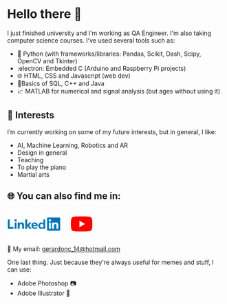 # Hello there :jack_o_lantern:

I just finished university and I'm working as QA Engineer. I'm also taking computer science courses. I've used several tools such as:
* 🤖 Python (with frameworks/libraries: Pandas, Scikit, Dash, Scipy, OpenCV and Tkinter)
* :electron: Embedded C (Arduino and Raspberry Pi projects)
* :globe_with_meridians: HTML, CSS and Javascript (web dev)
* 🔐Basics of SQL, C++ and Java
* :chart_with_upwards_trend: MATLAB for numerical and signal analysis (but ages without using it)

## 🔭 Interests
I’m currently working on some of my future interests, but in general, I like:
* AI, Machine Learning, Robotics and AR
* Design in general
* Teaching
* To play the piano
* Martial arts

## :globe_with_meridians: You can also find me in:

[<img widyh = "70" height = "70" align="middle" src="linked.png">](https://www.linkedin.com/in/gerardo-navalles-aa2599203/)
&nbsp;&nbsp;&nbsp;&nbsp;
[<img widyh = "35" height = "35" align="middle" src="you.png">](https://www.youtube.com/channel/UCtYj0Ynyf3R3MOAxOC6Mzxg)

📧 My email: gerardonc_14@hotmail.com

One last thing. Just because they're always useful for memes and stuff, I can use:
* Adobe Photoshop :camera:
* Adobe Illustrator :space_invader:


<!--
**areg-pi/areg-pi** is a ✨ _special_ ✨ repository because its `README.md` (this file) appears on your GitHub profile.

Here are some ideas to get you started:

- 🔭 I’m currently working on ...
- 🌱 I’m currently learning ...
- 👯 I’m looking to collaborate on ...
- 🤔 I’m looking for help with ...
- 📫 How to reach me: ...
- 😄 Pronouns: ...
- ⚡ Fun fact: ...
-->
